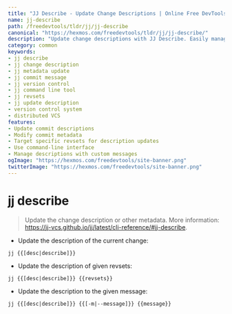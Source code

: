 ```yaml
---
title: "JJ Describe - Update Change Descriptions | Online Free DevTools by Hexmos"
name: jj-describe
path: /freedevtools/tldr/jj/jj-describe
canonical: "https://hexmos.com/freedevtools/tldr/jj/jj-describe/"
description: "Update change descriptions with JJ Describe. Easily manage and modify commit metadata within your repositories. Free online tool, no registration required."
category: common
keywords:
- jj describe
- jj change description
- jj metadata update
- jj commit message
- jj version control
- jj command line tool
- jj revsets
- jj update description
- version control system
- distributed VCS
features:
- Update commit descriptions
- Modify commit metadata
- Target specific revsets for description updates
- Use command-line interface
- Manage descriptions with custom messages
ogImage: "https://hexmos.com/freedevtools/site-banner.png"
twitterImage: "https://hexmos.com/freedevtools/site-banner.png"
---
```


# jj describe

> Update the change description or other metadata.
> More information: <https://jj-vcs.github.io/jj/latest/cli-reference/#jj-describe>.

- Update the description of the current change:

`jj {{[desc|describe]}}`

- Update the description of given revsets:

`jj {{[desc|describe]}} {{revsets}}`

- Update the description to the given message:

`jj {{[desc|describe]}} {{[-m|--message]}} {{message}}`
